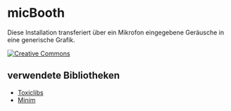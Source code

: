 # micBooth

Diese Installation transferiert über ein Mikrofon eingegebene Geräusche in eine generische Grafik.

[![Creative Commons](http://i.creativecommons.org/l/by-sa/3.0/88x31.png)](http://creativecommons.org/licenses/by-sa/3.0/deed.de)

## verwendete Bibliotheken
- [Toxiclibs](http://toxiclibs.org)
- [Minim](http://code.compartmental.net/tools/minim/)
